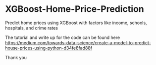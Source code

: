# XGBoost-Home-Price-Prediction
 Predict home prices using XGBoost with factors like income, schools, hospitals, and crime rates

The tutorial and write up for the code can be found here 
https://medium.com/towards-data-science/create-a-model-to-predict-house-prices-using-python-d34fe8fad88f

Thank you
